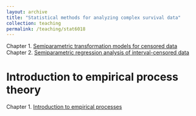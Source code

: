 ```yaml
---
layout: archive
title: "Statistical methods for analyzing complex survival data"
collection: teaching
permalink: /teaching/stat6018
---
```


Chapter 1. [Semiparametric transformation models for censored data](/files/stat6018-slides/Ch1.pdf)<br>
Chapter 2. [Semiparametric regression analysis of interval-censored data](/files/stat6018-slides/Ch2.pdf)<br>

Introduction to empirical process theory
======

Chapter 1. [Introduction to empirical processes](/files/stat6018-slides/EP-Ch1.pdf)<br>